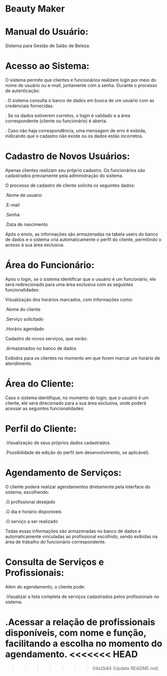 # Beauty Maker
# Manual do Usuário:
Sistema para Gestão de Salão de Beleza.

# Acesso ao Sistema:
O sistema permite que clientes e funcionários realizem login por meio do nome de usuário ou e-mail, juntamente com a senha. Durante o processo de autenticação:

. O sistema consulta o banco de dados em busca de um usuário com as credenciais fornecidas.

. Se os dados estiverem corretos, o login é validado e a área correspondente (cliente ou funcionário) é aberta.

. Caso não haja correspondência, uma mensagem de erro é exibida, indicando que o cadastro não existe ou os dados estão incorretos.
# Cadastro de Novos Usuários: 
Apenas clientes realizam seu próprio cadastro. Os funcionários são cadastrados previamente pela administração do sistema.

O processo de cadastro de cliente solicita os seguintes dados:

   .Nome de usuário

   .E-mail

   .Senha

   .Data de nascimento

Após o envio, as informações são armazenadas na tabela users do banco de dados e o sistema cria automaticamente o perfil do cliente, permitindo o acesso à sua área exclusiva.

# Área do Funcionário:
Após o login, se o sistema identificar que o usuário é um funcionário, ele será redirecionado para uma área exclusiva com as seguintes funcionalidades:

Visualização dos horários marcados, com informações como:

   .Nome do cliente

   .Serviço solicitado

   .Horário agendado

Cadastro de novos serviços, que serão:

   .Armazenados no banco de dados

Exibidos para os clientes no momento em que forem marcar um horário de atendimento.

# Área do Cliente:
Caso o sistema identifique, no momento do login, que o usuário é um cliente, ele será direcionado para a sua área exclusiva, onde poderá acessar as seguintes funcionalidades:

  # Perfil do Cliente:
  .Visualização de seus próprios dados cadastrados.

  .Possibilidade de edição do perfil (em desenvolvimento, se aplicável).

  # Agendamento de Serviços:
  O cliente poderá realizar agendamentos diretamente pela interface do sistema, escolhendo:

   .O profissional desejado

   .O dia e horário disponíveis

   .O serviço a ser realizado

  Todas essas informações são armazenadas no banco de dados e automaticamente vinculadas ao profissional escolhido, sendo exibidas na área de trabalho do funcionário correspondente.

  # Consulta de Serviços e Profissionais:
  Além do agendamento, o cliente pode:

  .Visualizar a lista completa de serviços cadastrados pelos profissionais no sistema.

  .Acessar a relação de profissionais disponíveis, com nome e função, facilitando a escolha no momento do agendamento.
<<<<<<< HEAD
=======
  
>>>>>>> 04a2b84 (Update README.md)
